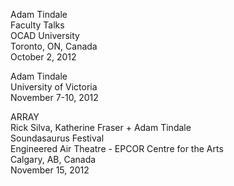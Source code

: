 Adam Tindale  
Faculty Talks  
OCAD University  
Toronto, ON, Canada  
October 2, 2012  

Adam Tindale  
University of Victoria  
November 7-10, 2012  

ARRAY  
Rick Silva, Katherine Fraser + Adam Tindale  
Soundasaurus Festival  
Engineered Air Theatre - EPCOR Centre for the Arts  
Calgary, AB, Canada  
November 15, 2012  
